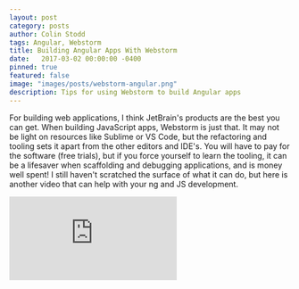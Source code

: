 ```yaml
---
layout: post
category: posts
author: Colin Stodd
tags: Angular, Webstorm
title: Building Angular Apps With Webstorm
date:   2017-03-02 00:00:00 -0400
pinned: true
featured: false
image: "images/posts/webstorm-angular.png"
description: Tips for using Webstorm to build Angular apps
---
```


For building web applications, I think JetBrain's products are the best you can get. When building JavaScript apps, Webstorm is just that. It may not be light on resources like Sublime or VS Code, but the refactoring and tooling sets it apart from the other editors and IDE's. You will have to pay for the software (free trials), but if you force yourself to learn the tooling, it can be a lifesaver when scaffolding and debugging applications, and is money well spent! I still haven't scratched the surface of what it can do, but here is another video that can help with your ng and JS development.

<iframe width="auto" height="auto" src="https://www.youtube.com/embed/upgjCMHGpwo" frameborder="0" allow="accelerometer; autoplay; encrypted-media; gyroscope; picture-in-picture" allowfullscreen class="image fit"></iframe>